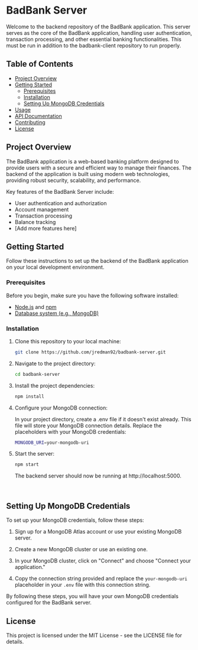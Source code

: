 # BadBank Server

Welcome to the backend repository of the BadBank application. This server serves as the core of the BadBank application, handling user authentication, transaction processing, and other essential banking functionalities. This must be run in addition to the badbank-client repository to run properly.

## Table of Contents

- [Project Overview](#project-overview)
- [Getting Started](#getting-started)
  - [Prerequisites](#prerequisites)
  - [Installation](#installation)
  - [Setting Up MongoDB Credentials](#setting-up-mongodb-credentials)
- [Usage](#usage)
- [API Documentation](#api-documentation)
- [Contributing](#contributing)
- [License](#license)

## Project Overview

The BadBank application is a web-based banking platform designed to provide users with a secure and efficient way to manage their finances. The backend of the application is built using modern web technologies, providing robust security, scalability, and performance.

Key features of the BadBank Server include:

- User authentication and authorization
- Account management
- Transaction processing
- Balance tracking
- [Add more features here]

## Getting Started

Follow these instructions to set up the backend of the BadBank application on your local development environment.

### Prerequisites

Before you begin, make sure you have the following software installed:

- [Node.js](https://nodejs.org/) and [npm](https://www.npmjs.com/)
- [Database system (e.g., MongoDB)](https://www.mongodb.com/)

### Installation

1. Clone this repository to your local machine:

   ```bash
   git clone https://github.com/jredman92/badbank-server.git

2. Navigate to the project directory:

   ```bash
   cd badbank-server

3. Install the project dependencies:

   ```bash
   npm install

4. Configure your MongoDB connection:

    In your project directory, create a .env file if it doesn't exist already. This file will store your MongoDB connection details. Replace the placeholders with your MongoDB credentials:
    
    ```bash
    MONGODB_URI=your-mongodb-uri

5. Start the server:

   ```bash
   npm start
   ```  

   The backend server should now be running at http://localhost:5000.

<br>

## Setting Up MongoDB Credentials
To set up your MongoDB credentials, follow these steps:

1. Sign up for a MongoDB Atlas account or use your existing MongoDB server.

2. Create a new MongoDB cluster or use an existing one.

3. In your MongoDB cluster, click on "Connect" and choose "Connect your application."

4. Copy the connection string provided and replace the `your-mongodb-uri` placeholder in your `.env` file with this connection string.

By following these steps, you will have your own MongoDB credentials configured for the BadBank server.


## License
This project is licensed under the MIT License - see the LICENSE file for details.
